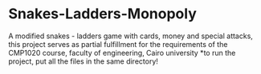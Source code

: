 # Snakes-Ladders-Monopoly
A modified snakes - ladders game with cards, money and special attacks, this project serves as partial fulfillment for the requirements of the CMP1020 course, faculty of engineering, Cairo university 
*to run the project, put all the files in the same directory!
